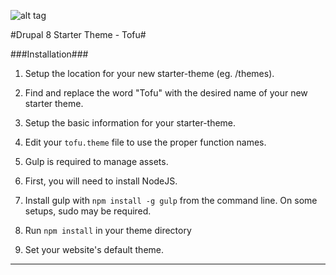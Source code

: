 ![alt tag](https://github.com/proeung/tofu/blob/master/screenshot.png?raw=true)

#Drupal 8 Starter Theme - Tofu#

###Installation###

1. Setup the location for your new starter-theme (eg. /themes).

2. Find and replace the word "Tofu" with the desired name of your new starter theme.

3. Setup the basic information for your starter-theme.

4. Edit your `tofu.theme` file to use the proper function names.

5. Gulp is required to manage assets.

6. First, you will need to install NodeJS.

7. Install gulp with `npm install -g gulp` from the command line. On some setups, sudo may be required.

8. Run `npm install` in your theme directory

9. Set your website's default theme.

***